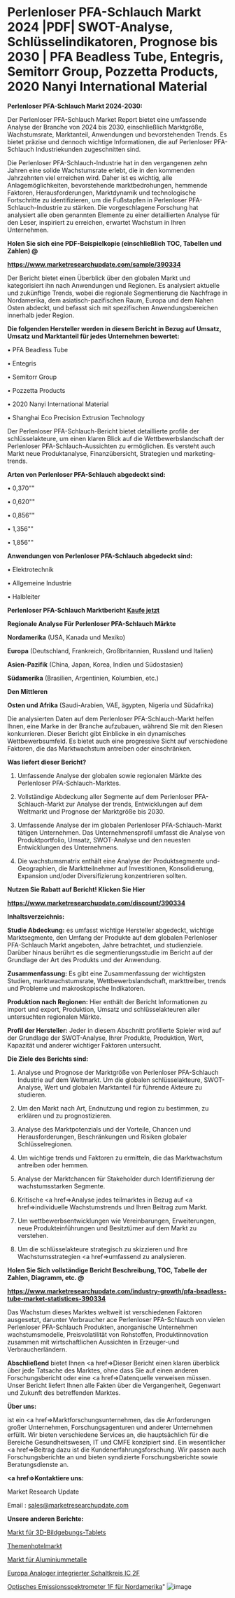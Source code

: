 # Perlenloser PFA-Schlauch Markt 2024 |PDF| SWOT-Analyse, Schlüsselindikatoren, Prognose bis 2030 | PFA Beadless Tube, Entegris, Semitorr Group, Pozzetta Products, 2020 Nanyi International Material

<strong>Perlenloser PFA-Schlauch Markt 2024-2030:</strong>

Der Perlenloser PFA-Schlauch Market Report bietet eine umfassende Analyse der Branche von 2024 bis 2030, einschließlich Marktgröße, Wachstumsrate, Marktanteil, Anwendungen und bevorstehenden Trends. Es bietet präzise und dennoch wichtige Informationen, die auf Perlenloser PFA-Schlauch Industriekunden zugeschnitten sind.

Die Perlenloser PFA-Schlauch-Industrie hat in den vergangenen zehn Jahren eine solide Wachstumsrate erlebt, die in den kommenden Jahrzehnten viel erreichen wird. Daher ist es wichtig, alle Anlagemöglichkeiten, bevorstehende marktbedrohungen, hemmende Faktoren, Herausforderungen, Marktdynamik und technologische Fortschritte zu identifizieren, um die Fußstapfen in Perlenloser PFA-Schlauch-Industrie zu stärken. Die vorgeschlagene Forschung hat analysiert alle oben genannten Elemente zu einer detaillierten Analyse für den Leser, inspiriert zu erreichen, erwartet Wachstum in Ihren Unternehmen.



<strong>Holen Sie sich eine PDF-Beispielkopie (einschließlich TOC, Tabellen und Zahlen) @
</strong>

<strong><a href=https://www.marketresearchupdate.com/sample/390334>

<strong>https://www.marketresearchupdate.com/sample/390334</u></font></a></strong></strong>

Der Bericht bietet einen Überblick über den globalen Markt und kategorisiert ihn nach Anwendungen und Regionen. Es analysiert aktuelle und zukünftige Trends, wobei die regionale Segmentierung die Nachfrage in Nordamerika, dem asiatisch-pazifischen Raum, Europa und dem Nahen Osten abdeckt, und befasst sich mit spezifischen Anwendungsbereichen innerhalb jeder Region.



<strong>Die folgenden Hersteller werden in diesem Bericht in Bezug auf Umsatz, Umsatz und Marktanteil für jedes Unternehmen bewertet:</strong>

• PFA Beadless Tube

• Entegris

• Semitorr Group

• Pozzetta Products

• 2020 Nanyi International Material

• Shanghai Eco Precision Extrusion Technology

Der Perlenloser PFA-Schlauch-Bericht bietet detaillierte profile der schlüsselakteure, um einen klaren Blick auf die Wettbewerbslandschaft der Perlenloser PFA-Schlauch-Aussichten zu ermöglichen. Es versteht auch Markt neue Produktanalyse, Finanzübersicht, Strategien und marketing-trends.



<strong>Arten von Perlenloser PFA-Schlauch abgedeckt sind:</strong>

• 0,370""

• 0,620""

• 0,856""

• 1,356""

• 1,856""



<strong>Anwendungen von Perlenloser PFA-Schlauch abgedeckt sind:</strong>

• Elektrotechnik

• Allgemeine Industrie

• Halbleiter



<strong>Perlenloser PFA-Schlauch Marktbericht <a href=https://www.marketresearchupdate.com/buynow/390334>Kaufe jetzt</a></strong>



<strong>Regionale Analyse Für Perlenloser PFA-Schlauch Märkte</strong>



<strong>Nordamerika</strong> (USA, Kanada und Mexiko)



<strong>Europa</strong> (Deutschland, Frankreich, Großbritannien, Russland und Italien)



<strong>Asien-Pazifik</strong> (China, Japan, Korea, Indien und Südostasien)



<strong>Südamerika</strong> (Brasilien, Argentinien, Kolumbien, etc.)



<strong>Den Mittleren</strong> 

<strong>Osten und Afrika</strong> (Saudi-Arabien, VAE, ägypten, Nigeria und Südafrika)

Die analysierten Daten auf dem Perlenloser PFA-Schlauch-Markt helfen Ihnen, eine Marke in der Branche aufzubauen, während Sie mit den Riesen konkurrieren. Dieser Bericht gibt Einblicke in ein dynamisches Wettbewerbsumfeld. Es bietet auch eine progressive Sicht auf verschiedene Faktoren, die das Marktwachstum antreiben oder einschränken.



<strong>Was liefert dieser Bericht?</strong>

1. Umfassende Analyse der globalen sowie regionalen Märkte des Perlenloser PFA-Schlauch-Marktes.

2. Vollständige Abdeckung aller Segmente auf dem Perlenloser PFA-Schlauch-Markt zur Analyse der trends, Entwicklungen auf dem Weltmarkt und Prognose der Marktgröße bis 2030.

3. Umfassende Analyse der im globalen Perlenloser PFA-Schlauch-Markt tätigen Unternehmen. Das Unternehmensprofil umfasst die Analyse von Produktportfolio, Umsatz, SWOT-Analyse und den neuesten Entwicklungen des Unternehmens.

4. Die wachstumsmatrix enthält eine Analyse der Produktsegmente und-Geographien, die Marktteilnehmer auf Investitionen, Konsolidierung, Expansion und/oder Diversifizierung konzentrieren sollten.



<strong>Nutzen Sie Rabatt auf Bericht! Klicken Sie Hier
</strong>

<strong><a href=https://www.marketresearchupdate.com/discount/390334>https://www.marketresearchupdate.com/discount/390334</b></u></font></strong></a>



<strong>Inhaltsverzeichnis:</strong>



<strong>Studie Abdeckung:</strong> es umfasst wichtige Hersteller abgedeckt, wichtige Marktsegmente, den Umfang der Produkte auf dem globalen Perlenloser PFA-Schlauch Markt angeboten, Jahre betrachtet, und studienziele. Darüber hinaus berührt es die segmentierungsstudie im Bericht auf der Grundlage der Art des Produkts und der Anwendung.



<strong>Zusammenfassung:</strong> Es gibt eine Zusammenfassung der wichtigsten Studien, marktwachstumsrate, Wettbewerbslandschaft, markttreiber, trends und Probleme und makroskopische Indikatoren.



<strong>Produktion nach Regionen:</strong> Hier enthält der Bericht Informationen zu import und export, Produktion, Umsatz und schlüsselakteuren aller untersuchten regionalen Märkte.



<strong>Profil der Hersteller:</strong> Jeder in diesem Abschnitt profilierte Spieler wird auf der Grundlage der SWOT-Analyse, Ihrer Produkte, Produktion, Wert, Kapazität und anderer wichtiger Faktoren untersucht.



<strong>Die Ziele des Berichts sind:</strong>

1) Analyse und Prognose der Marktgröße von Perlenloser PFA-Schlauch Industrie auf dem Weltmarkt.
Um die globalen schlüsselakteure, SWOT-Analyse, Wert und globalen Marktanteil für führende Akteure zu studieren.

2) Um den Markt nach Art, Endnutzung und region zu bestimmen, zu erklären und zu prognostizieren.

3) Analyse des Marktpotenzials und der Vorteile, Chancen und Herausforderungen, Beschränkungen und Risiken globaler Schlüsselregionen.

4) Um wichtige trends und Faktoren zu ermitteln, die das Marktwachstum antreiben oder hemmen.

5) Analyse der Marktchancen für Stakeholder durch Identifizierung der wachstumsstarken Segmente.

6) Kritische <a href=>Analyse</a> jedes teilmarktes in Bezug auf <a href=>individuelle</a> Wachstumstrends und Ihren Beitrag zum Markt.

7) Um wettbewerbsentwicklungen wie Vereinbarungen, Erweiterungen, neue Produkteinführungen und Besitztümer auf dem Markt zu verstehen.

8) Um die schlüsselakteure strategisch zu skizzieren und Ihre Wachstumsstrategien <a href=>umfassend</a> zu analysieren.



<strong>Holen Sie Sich vollständige Bericht Beschreibung, TOC, Tabelle der Zahlen, Diagramm, etc. @ </strong>

<strong><a href=https://www.marketresearchupdate.com/industry-growth/pfa-beadless-tube-market-statistices-390334>https://www.marketresearchupdate.com/industry-growth/pfa-beadless-tube-market-statistices-390334</a></font></strong>

Das Wachstum dieses Marktes weltweit ist verschiedenen Faktoren ausgesetzt, darunter Verbraucher ace Perlenloser PFA-Schlauch von vielen Perlenloser PFA-Schlauch Produkten, anorganische Unternehmen wachstumsmodelle, Preisvolatilität von Rohstoffen, Produktinnovation zusammen mit wirtschaftlichen Aussichten in Erzeuger-und Verbraucherländern.



<strong>Abschließend</strong> bietet Ihnen <a href=>Dieser</a> Bericht einen klaren überblick über jede Tatsache des Marktes, ohne dass Sie auf einen anderen Forschungsbericht oder eine <a href=>Datenquelle</a> verweisen müssen. Unser Bericht liefert Ihnen alle Fakten über die Vergangenheit, Gegenwart und Zukunft des betreffenden Marktes.



<strong>Über uns:</strong>

 ist ein <a href=>Marktfors</a>chungsunternehmen, das die Anforderungen großer Unternehmen, Forschungsagenturen und anderer Unternehmen erfüllt. Wir bieten verschiedene Services an, die hauptsächlich für die Bereiche Gesundheitswesen, IT und CMFE konzipiert sind. Ein wesentlicher <a href=>Beitrag</a> dazu ist die Kundenerfahrungsforschung. Wir passen auch Forschungsberichte an und bieten syndizierte Forschungsberichte sowie Beratungsdienste an.



<strong><a href=>Kontaktiere uns:</a></strong>

Market Research Update

Email : sales@marketresearchupdate.com



<strong>Unsere anderen Berichte:</strong>

<a href=https://www.linkedin.com/pulse/3d-imaging-tablet-market-2023-latest-trending>Markt für 3D-Bildgebungs-Tablets</a>

<a href=https://www.linkedin.com/pulse/theme-hotel-market-opportunities-stay-ahead>Themenhotelmarkt</a>

<a href=https://www.linkedin.com/pulse/aluminium-metals-market-size-industry-growth>Markt für Aluminiummetalle</a>

<a href=https://www.linkedin.com/pulse/europe-analog-integrated-circuit-ic-2f>Europa Analoger integrierter Schaltkreis IC 2F</a>

<a href=https://www.linkedin.com/pulse/north-america-optical-emission-spectrometer-1f>Optisches Emissionsspektrometer 1F für Nordamerika</a>"
![image](https://github.com/Gayatrikarjule/Market-Analysis-361/assets/97346546/91307977-acba-4563-a31f-642d3152ea8b)
